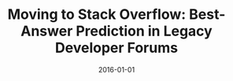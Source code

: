 ---
title: "Moving to Stack Overflow: Best-Answer Prediction in Legacy Developer Forums"
collection: publications
category: conferences
permalink: /publication/2016-01-01-Moving-to-Stack-Overflow-Best-Answer-Prediction-in-Legacy-Developer-Forums
date: 2016-01-01
venue: 'In Proc. of the 10th ACM/IEEE International Symposium on Empirical Software Engineering and Measurement, ESEM 2016, Ciudad Real, Spain, September 8-9, 2016'
paperurl: 'https://doi.org/10.1145/2961111.2962585'
citation: ' Fabio Calefato,  Filippo Lanubile,  Nicole Novielli, &quot;Moving to Stack Overflow: Best-Answer Prediction in Legacy Developer Forums.&quot; <i>In Proc. of the 10th ACM/IEEE International Symposium on Empirical Software Engineering and Measurement, ESEM 2016, Ciudad Real, Spain, September 8-9, 2016</i>, 2016.'
doi: https://doi.org/10.1145/2961111.2962585
---
